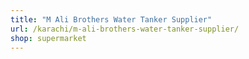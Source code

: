 ```yaml
---
title: "M Ali Brothers Water Tanker Supplier"
url: /karachi/m-ali-brothers-water-tanker-supplier/
shop: supermarket
---
```

